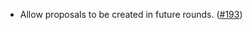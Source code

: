 - Allow proposals to be created in future rounds.
  ([\#193](https://github.com/informalsystems/hydro/pull/193))

